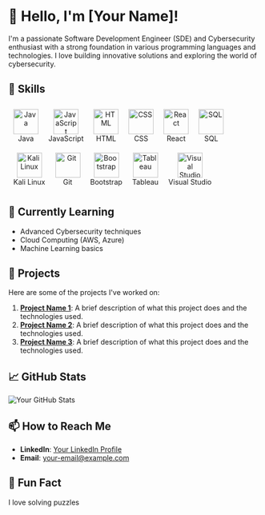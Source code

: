 # 👋 Hello, I'm [Your Name]!

I'm a passionate Software Development Engineer (SDE) and Cybersecurity enthusiast with a strong foundation in various programming languages and technologies. I love building innovative solutions and exploring the world of cybersecurity.

## 🚀 Skills

<div style="display: flex; flex-wrap: wrap;">

  <div style="margin: 10px; text-align: center;">
    <img src="https://img.icons8.com/color/48/000000/java-coffee-cup-logo.png" alt="Java" width="50" height="50"/>
    <br/>Java
  </div>

  <div style="margin: 10px; text-align: center;">
    <img src="https://img.icons8.com/color/48/000000/javascript.png" alt="JavaScript" width="50" height="50"/>
    <br/>JavaScript
  </div>

  <div style="margin: 10px; text-align: center;">
    <img src="https://img.icons8.com/color/48/000000/html-5.png" alt="HTML" width="50" height="50"/>
    <br/>HTML
  </div>

  <div style="margin: 10px; text-align: center;">
    <img src="https://img.icons8.com/color/48/000000/css3.png" alt="CSS" width="50" height="50"/>
    <br/>CSS
  </div>

  <div style="margin: 10px; text-align: center;">
    <img src="https://img.icons8.com/color/48/000000/react-native.png" alt="React" width="50" height="50"/>
    <br/>React
  </div>

  <div style="margin: 10px; text-align: center;">
    <img src="https://img.icons8.com/color/48/000000/sql.png" alt="SQL" width="50" height="50"/>
    <br/>SQL
  </div>

  <div style="margin: 10px; text-align: center;">
    <img src="https://img.icons8.com/color/48/000000/kali-linux.png" alt="Kali Linux" width="50" height="50"/>
    <br/>Kali Linux
  </div>

  <div style="margin: 10px; text-align: center;">
    <img src="https://img.icons8.com/color/48/000000/git.png" alt="Git" width="50" height="50"/>
    <br/>Git
  </div>

  <div style="margin: 10px; text-align: center;">
    <img src="https://img.icons8.com/color/48/000000/bootstrap.png" alt="Bootstrap" width="50" height="50"/>
    <br/>Bootstrap
  </div>

  <div style="margin: 10px; text-align: center;">
    <img src="https://img.icons8.com/color/48/000000/tableau.png" alt="Tableau" width="50" height="50"/>
    <br/>Tableau
  </div>

  <div style="margin: 10px; text-align: center;">
    <img src="https://img.icons8.com/color/48/000000/visual-studio.png" alt="Visual Studio" width="50" height="50"/>
    <br/>Visual Studio
  </div>

</div>

## 🌱 Currently Learning

- Advanced Cybersecurity techniques
- Cloud Computing (AWS, Azure)
- Machine Learning basics

## 💼 Projects

Here are some of the projects I've worked on:

1. **[Project Name 1](link-to-your-project)**: A brief description of what this project does and the technologies used.
2. **[Project Name 2](link-to-your-project)**: A brief description of what this project does and the technologies used.
3. **[Project Name 3](link-to-your-project)**: A brief description of what this project does and the technologies used.

## 📈 GitHub Stats

![Your GitHub Stats](https://github-readme-stats.vercel.app/api?username=your-github-username&show_icons=true&theme=radical)

## 📫 How to Reach Me

- **LinkedIn**: [Your LinkedIn Profile](link-to-your-linkedin)
- **Email**: [your-email@example.com](mailto:your-email@example.com)

## 🌟 Fun Fact

I love solving puzzles
